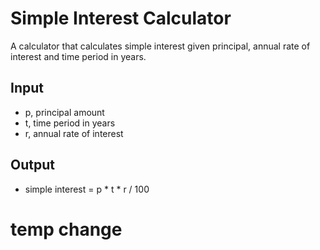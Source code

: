 # Simple Interest Calculator

A calculator that calculates simple interest given principal, annual rate of interest and time period in years.

## Input
- p, principal amount  
- t, time period in years  
- r, annual rate of interest  

## Output
- simple interest = p * t * r / 100
# temp change
